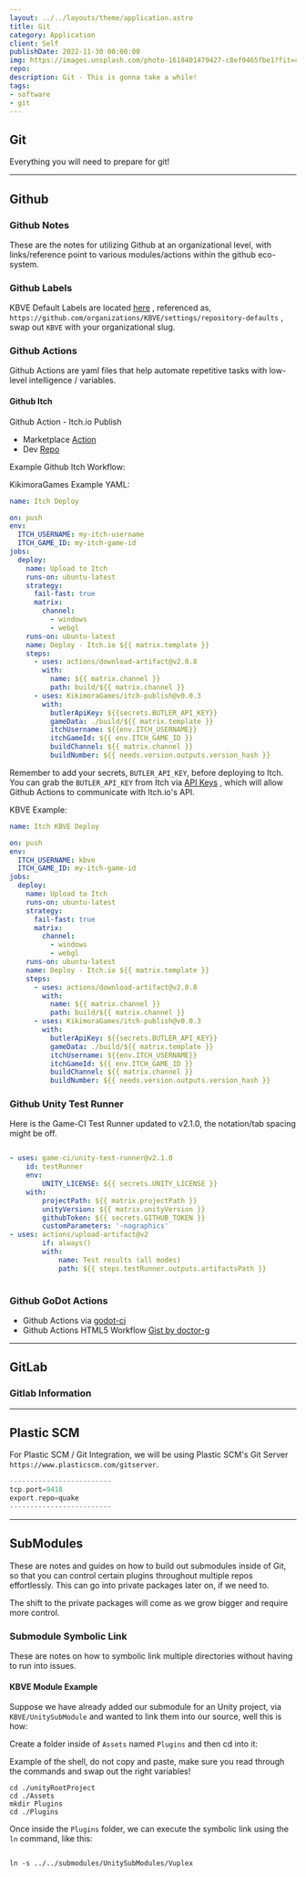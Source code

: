 ```yaml
---
layout: ../../layouts/theme/application.astro
title: Git
category: Application
client: Self
publishDate: 2022-11-30 00:00:00
img: https://images.unsplash.com/photo-1618401479427-c8ef9465fbe1?fit=crop&w=1400&h=700&q=75
repo:
description: Git - This is gonna take a while!
tags:
- software
- git
---
```


## Git

Everything you will need to prepare for git!

* * *

## Github

### Github Notes

These are the notes for utilizing Github at an organizational level, with links/reference point to various modules/actions within the github eco-system.

### Github Labels

KBVE Default Labels are located [here](https://github.com/organizations/KBVE/settings/repository-defaults) , referenced as, `https://github.com/organizations/KBVE/settings/repository-defaults` , swap out `KBVE` with your organizational slug.

### Github Actions

Github Actions are yaml files that help automate repetitive tasks with low-level intelligence / variables.

#### Github Itch

Github Action - Itch.io Publish

- Marketplace [Action](https://github.com/marketplace/actions/itch-io-publish)
- Dev [Repo](https://github.com/KikimoraGames/itch-publish)

Example Github Itch Workflow:

KikimoraGames Example YAML:

```yaml
name: Itch Deploy

on: push
env:
  ITCH_USERNAME: my-itch-username
  ITCH_GAME_ID: my-itch-game-id
jobs:
  deploy:
    name: Upload to Itch
    runs-on: ubuntu-latest
    strategy:
      fail-fast: true
      matrix:
        channel:
          - windows
          - webgl
    runs-on: ubuntu-latest
    name: Deploy - Itch.io ${{ matrix.template }}
    steps:
      - uses: actions/download-artifact@v2.0.8
        with:
          name: ${{ matrix.channel }}
          path: build/${{ matrix.channel }}
      - uses: KikimoraGames/itch-publish@v0.0.3
        with:
          butlerApiKey: ${{secrets.BUTLER_API_KEY}}
          gameData: ./build/${{ matrix.template }}
          itchUsername: ${{env.ITCH_USERNAME}}
          itchGameId: ${{ env.ITCH_GAME_ID }}
          buildChannel: ${{ matrix.channel }}
          buildNumber: ${{ needs.version.outputs.version_hash }}

```

Remember to add your secrets, `BUTLER_API_KEY`, before deploying to Itch.
You can grab the `BUTLER_API_KEY` from Itch via [API Keys](https://itch.io/user/settings/api-keys) , which will allow Github Actions to communicate with Itch.io's API.

KBVE Example:

```yaml
name: Itch KBVE Deploy

on: push
env:
  ITCH_USERNAME: kbve
  ITCH_GAME_ID: my-itch-game-id
jobs:
  deploy:
    name: Upload to Itch
    runs-on: ubuntu-latest
    strategy:
      fail-fast: true
      matrix:
        channel:
          - windows
          - webgl
    runs-on: ubuntu-latest
    name: Deploy - Itch.io ${{ matrix.template }}
    steps:
      - uses: actions/download-artifact@v2.0.8
        with:
          name: ${{ matrix.channel }}
          path: build/${{ matrix.channel }}
      - uses: KikimoraGames/itch-publish@v0.0.3
        with:
          butlerApiKey: ${{secrets.BUTLER_API_KEY}}
          gameData: ./build/${{ matrix.template }}
          itchUsername: ${{env.ITCH_USERNAME}}
          itchGameId: ${{ env.ITCH_GAME_ID }}
          buildChannel: ${{ matrix.channel }}
          buildNumber: ${{ needs.version.outputs.version_hash }}
```

### Github Unity Test Runner

Here is the Game-CI Test Runner updated to v2.1.0, the notation/tab spacing might be off.

```yaml

- uses: game-ci/unity-test-runner@v2.1.0
    id: testRunner
    env:
        UNITY_LICENSE: ${{ secrets.UNITY_LICENSE }}
    with:
        projectPath: ${{ matrix.projectPath }}
        unityVersion: ${{ matrix.unityVersion }}
        githubToken: ${{ secrets.GITHUB_TOKEN }}
        customParameters: '-nographics'
- uses: actions/upload-artifact@v2
        if: always()
        with:
            name: Test results (all modes)
            path: ${{ steps.testRunner.outputs.artifactsPath }}
    
```

### Github GoDot Actions

- Github Actions via [godot-ci](https://github.com/marketplace/actions/godot-ci)
- Github Actions HTML5 Workflow [Gist by doctor-g](https://gist.github.com/doctor-g/57cd32c10beb04fcbd3b83f23f439d37)

* * *

## GitLab

### Gitlab Information

* * *

## Plastic SCM

For Plastic SCM / Git Integration, we will be using Plastic SCM's Git Server `https://www.plasticscm.com/gitserver`.

```php
-------------------------
tcp.port=9418
export.repo=quake
-------------------------
```

* * *

## SubModules

These are notes and guides on how to build out submodules inside of Git, so that you can control certain plugins throughout multiple repos effortlessly. This can go into private packages later on, if we need to.

The shift to the private packages will come as we grow bigger and require more control.

### Submodule Symbolic Link

These are notes on how to symbolic link multiple directories without having to run into issues.

#### KBVE Module Example

Suppose we have already added our submodule for an Unity project, via `KBVE/UnitySubModule` and wanted to link them into our source, well this is how:

Create a folder inside of `Assets` named `Plugins` and then cd into it:

Example of the shell, do not copy and paste, make sure you read through the commands and swap out the right variables!

```shell
cd ./unityRootProject
cd ./Assets
mkdir Plugins
cd ./Plugins

```

Once inside the `Plugins` folder, we can execute the symbolic link using the `ln` command, like this:

```shell

ln -s ../../submodules/UnitySubModules/Vuplex

```
